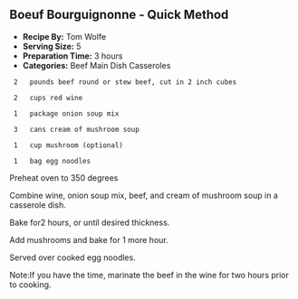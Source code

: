## Boeuf Bourguignonne - Quick Method
* **Recipe By:** Tom Wolfe
* **Serving Size:** 5
* **Preparation Time:** 3 hours
* **Categories:** Beef Main Dish Casseroles

```
 2   pounds beef round or stew beef, cut in 2 inch cubes

 2   cups red wine

 1   package onion soup mix

 3   cans cream of mushroom soup

 1   cup mushroom (optional)

 1   bag egg noodles
```

Preheat oven to 350 degrees

Combine wine, onion soup mix, beef, and cream of mushroom soup in a casserole dish.

Bake for2 hours, or until desired thickness.

Add mushrooms and bake for 1 more hour.

Served over cooked egg noodles.

Note:If you have the time, marinate the beef in the wine for two hours prior to cooking.
